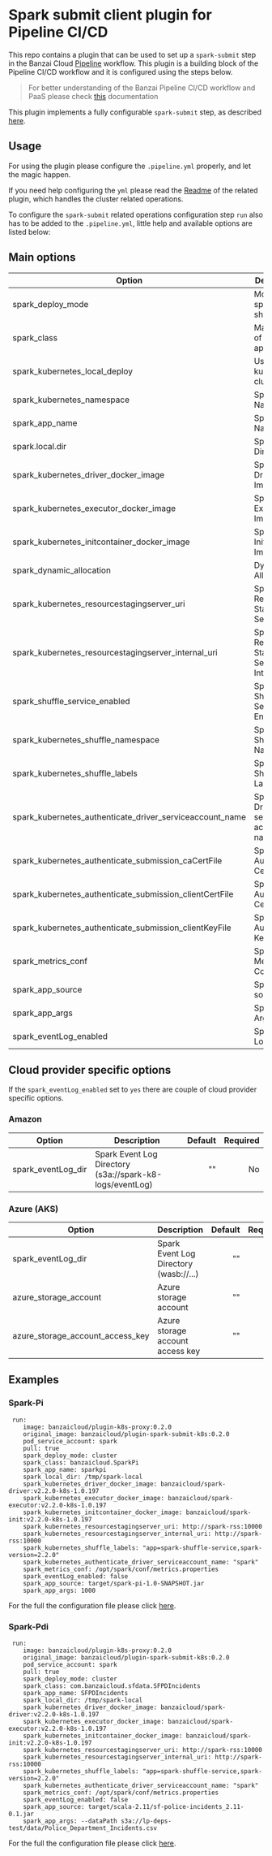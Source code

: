 # Spark submit client plugin for Pipeline CI/CD

This repo contains a plugin that can be used to set up a `spark-submit` step in the Banzai Cloud [Pipeline](https://github.com/banzaicloud/pipeline) workflow.
This plugin is a building block of the Pipeline CI/CD workflow and it is configured using the steps below.

>For better understanding of the Banzai Pipeline CI/CD workflow and PaaS please check [this](https://github.com/banzaicloud/pipeline/README.md) documentation

This plugin implements a fully configurable `spark-submit` step, as described [here](https://spark.apache.org/docs/latest/submitting-applications.html).

## Usage

For using the plugin please configure the `.pipeline.yml` properly, and let the magic happen. 

If you need help configuring the `yml` please read the [Readme](https://github.com/banzaicloud/drone-plugin-pipeline-client) of the related plugin, which handles the cluster related operations.

To configure the `spark-submit` related operations configuration step `run` also has to be added to the `.pipeline.yml`, little help and available options are listed below:

## Main options

| Option                       | Description                                    | Default  | Required |
| -------------                | -----------------------                        | --------:| --------:|
| spark_deploy_mode | Mode the spark should run | cluster | No |
| spark_class  | Main class of the spark application | ""       | Yes |
| spark_kubernetes_local_deploy | Use local kubernetes cluster | true | No |
| spark_kubernetes_namespace | Spark K8S Namespace | default | No |
| spark_app_name | Spark App Name | "" | Yes |
| spark.local.dir | Spark Local Directory | "" | Yes |
| spark_kubernetes_driver_docker_image | Spark K8S Driver Image | "" | Yes |
| spark_kubernetes_executor_docker_image | Spark K8S Executor Image | "" | Yes |
| spark_kubernetes_initcontainer_docker_image | Spark K8S Initcontainer Image | "" | Yes |
| spark_dynamic_allocation | Dynamic Allocation | true | No |
| spark_kubernetes_resourcestagingserver_uri | Spark K8S Resource Staging Server URL | "" | Yes |
| spark_kubernetes_resourcestagingserver_internal_uri | Spark K8S Resource Staging Server Internal URL | "" | Yes |
| spark_shuffle_service_enabled | Spark Shuffle Service Enabled | true | No |
| spark_kubernetes_shuffle_namespace | Spark K8S Shuffle Namespace | default | No |
| spark_kubernetes_shuffle_labels | Spark K8S Shuffle Labels | "" | Yes |
| spark_kubernetes_authenticate_driver_serviceaccount_name | Spark Driver K8s service account name | "" | Yes |
| spark_kubernetes_authenticate_submission_caCertFile | Spark K8S Auth CA CertFile | "" | No |
| spark_kubernetes_authenticate_submission_clientCertFile | Spark K8S Auth Client CertFile | "" | No |
| spark_kubernetes_authenticate_submission_clientKeyFile | Spark K8S Auth Client KeyFile | "" | No |
| spark_metrics_conf | Spark Metrics Config | "" | Yes |
| spark_app_source | Spark App source | "" | Yes |
| spark_app_args | Spark App Args | "" | Yes |
| spark_eventLog_enabled | Spark Event Log Enabled | "" | Yes |

## Cloud provider specific options

If the `spark_eventLog_enabled` set to `yes` there are couple of cloud provider specific options.

### Amazon

| Option                       | Description                                    | Default  | Required |
| -------------                | -----------------------                        | --------:| --------:|
| spark_eventLog_dir | Spark Event Log Directory (s3a://spark-k8-logs/eventLog)| "" | No |

### Azure (AKS)

| Option                       | Description                                    | Default  | Required |
| -------------                | -----------------------                        | --------:| --------:|
| spark_eventLog_dir | Spark Event Log Directory (wasb://...) | "" | No |
| azure_storage_account | Azure storage account | "" | No |
| azure_storage_account_access_key | Azure storage account access key | "" | No |



## Examples

### Spark-Pi

```
 run:
    image: banzaicloud/plugin-k8s-proxy:0.2.0
    original_image: banzaicloud/plugin-spark-submit-k8s:0.2.0
    pod_service_account: spark
    pull: true
    spark_deploy_mode: cluster
    spark_class: banzaicloud.SparkPi
    spark_app_name: sparkpi
    spark_local_dir: /tmp/spark-local
    spark_kubernetes_driver_docker_image: banzaicloud/spark-driver:v2.2.0-k8s-1.0.197
    spark_kubernetes_executor_docker_image: banzaicloud/spark-executor:v2.2.0-k8s-1.0.197
    spark_kubernetes_initcontainer_docker_image: banzaicloud/spark-init:v2.2.0-k8s-1.0.197
    spark_kubernetes_resourcestagingserver_uri: http://spark-rss:10000
    spark_kubernetes_resourcestagingserver_internal_uri: http://spark-rss:10000
    spark_kubernetes_shuffle_labels: "app=spark-shuffle-service,spark-version=2.2.0"
    spark_kubernetes_authenticate_driver_serviceaccount_name: "spark"
    spark_metrics_conf: /opt/spark/conf/metrics.properties
    spark_eventLog_enabled: false
    spark_app_source: target/spark-pi-1.0-SNAPSHOT.jar
    spark_app_args: 1000
```
For the full the configuration file please click [here](https://github.com/banzaicloud/spark-pi-example/blob/master/.pipeline.yml).

### Spark-Pdi

```
 run:
    image: banzaicloud/plugin-k8s-proxy:0.2.0
    original_image: banzaicloud/plugin-spark-submit-k8s:0.2.0
    pod_service_account: spark
    pull: true
    spark_deploy_mode: cluster
    spark_class: com.banzaicloud.sfdata.SFPDIncidents
    spark_app_name: SFPDIncidents
    spark_local_dir: /tmp/spark-local
    spark_kubernetes_driver_docker_image: banzaicloud/spark-driver:v2.2.0-k8s-1.0.197
    spark_kubernetes_executor_docker_image: banzaicloud/spark-executor:v2.2.0-k8s-1.0.197
    spark_kubernetes_initcontainer_docker_image: banzaicloud/spark-init:v2.2.0-k8s-1.0.197
    spark_kubernetes_resourcestagingserver_uri: http://spark-rss:10000
    spark_kubernetes_resourcestagingserver_internal_uri: http://spark-rss:10000
    spark_kubernetes_shuffle_labels: "app=spark-shuffle-service,spark-version=2.2.0"
    spark_kubernetes_authenticate_driver_serviceaccount_name: "spark"
    spark_metrics_conf: /opt/spark/conf/metrics.properties
    spark_eventLog_enabled: false
    spark_app_source: target/scala-2.11/sf-police-incidents_2.11-0.1.jar
    spark_app_args: --dataPath s3a://lp-deps-test/data/Police_Department_Incidents.csv
```

For the full the configuration file please click [here](https://github.com/banzaicloud/spark-pdi-example/blob/master/.pipeline.yml).
